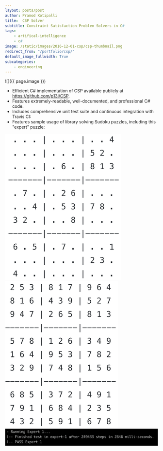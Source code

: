 ```yaml
---
layout: posts/post
author: Pramod Kotipalli
title:  CSP Solver
subtitle: Constraint Satisfaction Problem Solvers in C#
tags:
    - artifical-intelligence
    - c#
image: /static/images/2016-12-01-csp/csp-thumbnail.png
redirect_from: "/portfolio/csp/"
default_image_fullwidth: True
subcategories:
    - engineering
---
```


![]({{ page.image }})

* Efficient C# implementation of CSP available publicly at https://github.com/p13i/CSP.
* Features extremely-readable, well-documented, and professional C# code.
* Includes comprehensive unit test suite and continuous integration with Travis CI:
* Features sample usage of library solving Sudoku puzzles, including this "expert" puzzle:

![](/static/images/2016-12-01-csp/csp-sudoku-unfilled.png)
![](/static/images/2016-12-01-csp/csp-sudoku-filled.png)
![](/static/images/2016-12-01-csp/csp-console.png)